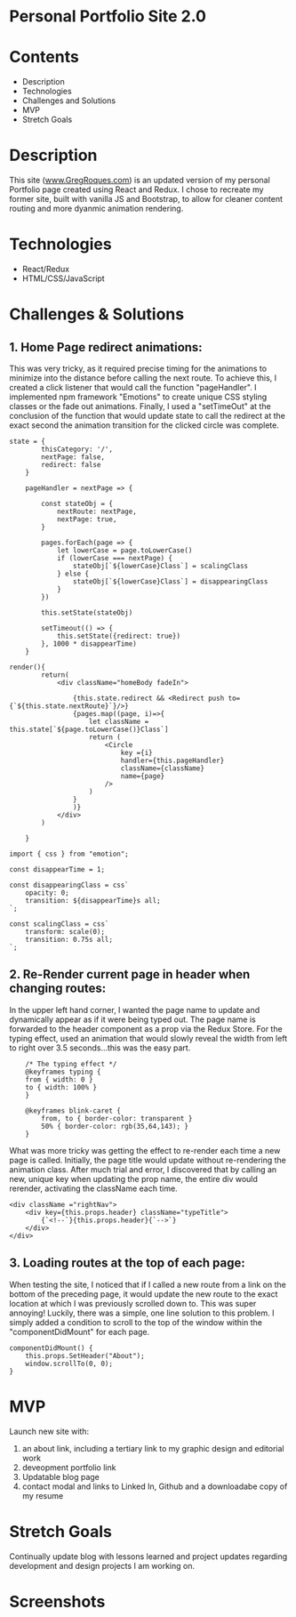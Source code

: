 # Personal Portfolio Site 2.0

# Contents

* Description
* Technologies
* Challenges and Solutions
* MVP
* Stretch Goals

# Description
This site (www.GregRoques.com) is an updated version of my personal Portfolio page created using React and Redux. I chose to recreate my former site, built with vanilla JS and Bootstrap, to allow for cleaner content routing and more dyanmic animation rendering.


# Technologies
- React/Redux
- HTML/CSS/JavaScript


# Challenges & Solutions
##   1. Home Page redirect animations:
This was very tricky, as it required precise timing for the animations to minimize into the distance before calling the next route. To achieve this, I created a click listener that would call the function "pageHandler". I implemented npm framework "Emotions" to create unique CSS styling classes or the fade out animations. Finally, I used a "setTimeOut" at the conclusion of the function that would update state to call the redirect at the exact second the animation transition for the clicked circle was complete.


```
state = {
        thisCategory: '/',
        nextPage: false,
        redirect: false    
    }

    pageHandler = nextPage => {

        const stateObj = {
            nextRoute: nextPage,
            nextPage: true,
        }

        pages.forEach(page => {
            let lowerCase = page.toLowerCase()
            if (lowerCase === nextPage) {
                stateObj[`${lowerCase}Class`] = scalingClass
            } else {
                stateObj[`${lowerCase}Class`] = disappearingClass
            }
        })

        this.setState(stateObj)

        setTimeout(() => {
            this.setState({redirect: true})
        }, 1000 * disappearTime)        
    }
```
```
render(){
        return(
            <div className="homeBody fadeIn">
            
                {this.state.redirect && <Redirect push to={`${this.state.nextRoute}`}/>}
                {pages.map((page, i)=>{
                    let className = this.state[`${page.toLowerCase()}Class`]
                    return (
                        <Circle 
                            key ={i}
                            handler={this.pageHandler}
                            className={className}
                            name={page}                            
                        />    
                    )
                }
                )}                
            </div>
        )
      
    }
```
```
import { css } from "emotion";

const disappearTime = 1;

const disappearingClass = css`
    opacity: 0;
    transition: ${disappearTime}s all;
`;

const scalingClass = css`
    transform: scale(0);
    transition: 0.75s all;
`;
```
##   2. Re-Render current page in header when changing routes:
In the upper left hand corner, I wanted the page name to update and dynamically appear as if it were being typed out. The page name is forwarded to the header component as a prop via the Redux Store. For the typing effect, used an animation that would slowly reveal the width from left to right over 3.5 seconds...this was the easy part.
```
    /* The typing effect */
    @keyframes typing {
    from { width: 0 }
    to { width: 100% }
    }

    @keyframes blink-caret {
        from, to { border-color: transparent }
        50% { border-color: rgb(35,64,143); }
    }
``` 
What was more tricky was getting the effect to re-render each time a new page is called. Initially, the page title would update without re-rendering the animation class. After much trial and error, I discovered that by calling an new, unique key when updating the prop name, the entire div would rerender, activating the className each time.
```
<div className ="rightNav">
    <div key={this.props.header} className="typeTitle">
        {`<!--`}{this.props.header}{`-->`}
    </div>
</div>
```

##   3. Loading routes at the top of each page:

When testing the site, I noticed that if I called a new route from a link on the bottom of the preceding page, it would update the new route to the exact location at which I was previously scrolled down to. This was super annoying! Luckily, there was a simple, one line solution to this problem. I simply added a condition to scroll to the top of the window within the "componentDidMount" for each page.
```
componentDidMount() {
    this.props.SetHeader("About");
    window.scrollTo(0, 0);
}
```

 

# MVP
Launch new site with:
1) an about link, including a tertiary link to my graphic design and editorial work
2) deveopment portfolio link
3) Updatable blog page
4) contact modal and links to Linked In, Github and a downloadabe copy of my resume


# Stretch Goals

Continually update blog with lessons learned and project updates regarding development and design projects I am working on. 

# Screenshots



  